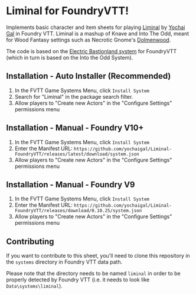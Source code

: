 # Liminal for FoundryVTT!

Implements basic character and item sheets for playing [Liminal](https://liminalrpg.com) by [Yochai Gal](https://newschoolrevolution.com) in Foundry VTT. Liminal is a mashup of Knave and Into The Odd, meant for Wood Fantasy settings such as Necrotic Gnome's [Dolmenwood](https://necroticgnome.com/collections/dolmenwood).

The code is based on the [Electric Bastionland system](https://github.com/mvdleden/electric-bastionland-FoundryVTT/) for FoundryVTT (which in turn is based on the Into the Odd System).

## Installation - Auto Installer (Recommended)

1. In the FVTT Game Systems Menu, click `Install System`
2. Search for "Liminal" in the package search filter.
3. Allow players to "Create new Actors" in the "Configure Settings" permissions menu

## Installation - Manual - Foundry V10+

1. In the FVTT Game Systems Menu, click `Install System`
2. Enter the Manifest URL: `https://github.com/yochaigal/Liminal-FoundryVTT/releases/latest/download/system.json`
3. Allow players to "Create new Actors" in the "Configure Settings" permissions menu

## Installation - Manual - Foundry V9

1. In the FVTT Game Systems Menu, click `Install System`
2. Enter the Manifest URL: `https://github.com/yochaigal/Liminal-FoundryVTT/releases/download/0.10.25/system.json`
3. Allow players to "Create new Actors" in the "Configure Settings" permissions menu

## Contributing

If you want to contribute to this sheet, you'll need to clone this repository in the `systems` directory in Foundry VTT data path.

Please note that the directory needs to be named `liminal` in order to be properly detected by Foundry VTT (i.e. it needs to look like `Data\systems\liminal`).
